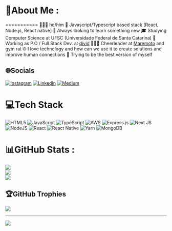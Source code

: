 # 💫About Me :
===========
👨🏽‍💻 he/him
🧩 Javascript/Typescript based stack [React, Node.js, React native]
🚀 Always looking to learn something new
🎓 Studying Computer Science at UFSC (Universidade Federal de Santa Catarina)
💼 Working as P.O / Full Stack Dev. at [divid](www.divid.com.br)
🤸🏽‍♂️ Cheerleader at [Maremoto](https://www.instagram.com/maremotocheer/) and gym rat
🌐 I love technology and how can we use it to create solutions and improve human connections
🎉 Trying to be the best version of myself


## 🌐Socials
[![Instagram](https://img.shields.io/badge/Instagram-%23E4405F.svg?logo=Instagram&logoColor=white)](https://instagram.com/fe.camposs) [![LinkedIn](https://img.shields.io/badge/LinkedIn-%230077B5.svg?logo=linkedin&logoColor=white)](https://linkedin.com/in/felipecampossantos) [![Medium](https://img.shields.io/badge/Medium-12100E?logo=medium&logoColor=white)](https://medium.com/@fe.camposs) 

# 💻Tech Stack
![HTML5](https://img.shields.io/badge/html5-%23E34F26.svg?style=flat-square&logo=html5&logoColor=white) ![JavaScript](https://img.shields.io/badge/javascript-%23323330.svg?style=flat-square&logo=javascript&logoColor=%23F7DF1E) ![TypeScript](https://img.shields.io/badge/typescript-%23007ACC.svg?style=flat-square&logo=typescript&logoColor=white) ![AWS](https://img.shields.io/badge/AWS-%23FF9900.svg?style=flat-square&logo=amazon-aws&logoColor=white) ![Express.js](https://img.shields.io/badge/express.js-%23404d59.svg?style=flat-square&logo=express&logoColor=%2361DAFB) ![Next JS](https://img.shields.io/badge/Next-black?style=flat-square&logo=next.js&logoColor=white) ![NodeJS](https://img.shields.io/badge/node.js-6DA55F?style=flat-square&logo=node.js&logoColor=white) ![React](https://img.shields.io/badge/react-%2320232a.svg?style=flat-square&logo=react&logoColor=%2361DAFB) ![React Native](https://img.shields.io/badge/react_native-%2320232a.svg?style=flat-square&logo=react&logoColor=%2361DAFB) ![Yarn](https://img.shields.io/badge/yarn-%232C8EBB.svg?style=flat-square&logo=yarn&logoColor=white) ![MongoDB](https://img.shields.io/badge/MongoDB-%234ea94b.svg?style=flat-square&logo=mongodb&logoColor=white)
# 📊GitHub Stats :
![](https://github-readme-stats.vercel.app/api?username=felipecampossantos&theme=dark&hide_border=true&include_all_commits=false&count_private=false)<br/>
![](https://github-readme-streak-stats.herokuapp.com/?user=felipecampossantos&theme=dark&hide_border=true)<br/>
![](https://github-readme-stats.vercel.app/api/top-langs/?username=felipecampossantos&theme=dark&hide_border=true&include_all_commits=false&count_private=false&layout=compact)

## 🏆GitHub Trophies
![](https://github-profile-trophy.vercel.app/?username=felipecampossantos&theme=onedark&no-frame=true&no-bg=true&margin-w=4)

---
[![](https://visitcount.itsvg.in/api?id=felipecampossantos&icon=0&color=12)](https://visitcount.itsvg.in)
